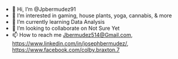 - 👋 Hi, I’m @Jpbermudez91
- 👀 I’m interested in gaming, house plants, yoga, cannabis, & more
- 🌱 I’m currently learning Data Analysis
- 💞️ I’m looking to collaborate on Not Sure Yet
- 📫 How to reach me Jbermudez514@Gmail.com, https://www.linkedin.com/in/josephbermudez/, https://www.facebook.com/colby.braxton.7

<!---
Jpbermudez91/Jpbermudez91 is a ✨ special ✨ repository because its `README.md` (this file) appears on your GitHub profile.
You can click the Preview link to take a look at your changes.
--->
